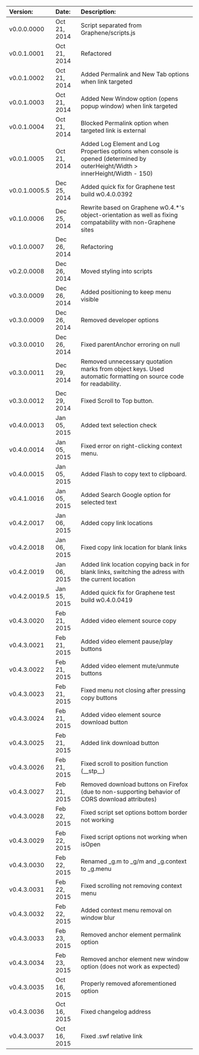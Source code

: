 Version:			|	Date:			|	Description:
:-------------------|:------------------|:----------------------------------------------------------------------------------------------------------------------------------
v0.0.0.0000			|	Oct 21, 2014	|	Script separated from Graphene/scripts.js
v0.0.1.0001			|	Oct 21, 2014	|	Refactored
v0.0.1.0002			|	Oct 21, 2014	|	Added Permalink and New Tab options when link targeted
v0.0.1.0003			|	Oct 21, 2014	|	Added New Window option (opens popup window) when link targeted
v0.0.1.0004			|	Oct 21, 2014	|	Blocked Permalink option when targeted link is external
v0.0.1.0005			|	Oct 21, 2014	|	Added Log Element and Log Properties options when console is opened (determined by outerHeight/Width > innerHeight/Width - 150)
v0.0.1.0005.5		|	Dec 25, 2014	|	Added quick fix for Graphene test build w0.4.0.0392
v0.1.0.0006			|	Dec 25, 2014	|	Rewrite based on Graphene w0.4.*'s object-orientation as well as fixing compatability with non-Graphene sites
v0.1.0.0007			|	Dec 26, 2014	|	Refactoring	
v0.2.0.0008			|	Dec 26, 2014	|	Moved styling into scripts
v0.3.0.0009			|	Dec 26, 2014	|	Added positioning to keep menu visible
v0.3.0.0009			|	Dec 26, 2014	|	Removed developer options
v0.3.0.0010			|	Dec 26, 2014	|	Fixed parentAnchor erroring on null	
v0.3.0.0011			|	Dec 29, 2014	|	Removed unnecessary quotation marks from object keys. Used automatic formatting on source code for readability.	
v0.3.0.0012			|	Dec 29, 2014	|	Fixed Scroll to Top button.	
v0.4.0.0013			|	Jan 05, 2015	|	Added text selection check
v0.4.0.0014			|	Jan 05, 2015	|	Fixed error on right-clicking context menu.
v0.4.0.0015			|	Jan 05, 2015	|	Added Flash to copy text to clipboard.
v0.4.1.0016			|	Jan 05, 2015	|	Added Search Google option for selected text
v0.4.2.0017			|	Jan 06, 2015	|	Added copy link locations
v0.4.2.0018			|	Jan 06, 2015	|	Fixed copy link location for blank links
v0.4.2.0019			|	Jan 06, 2015	|	Added link location copying back in for blank links, switching the adress with the current location
v0.4.2.0019.5		|	Jan 15, 2015	|	Added quick fix for Graphene test build w0.4.0.0419
v0.4.3.0020			|	Feb 21, 2015	|	Added video element source copy
v0.4.3.0021			|	Feb 21, 2015	|	Added video element pause/play buttons
v0.4.3.0022			|	Feb 21, 2015	|	Added video element mute/unmute buttons
v0.4.3.0023			|	Feb 21, 2015	|	Fixed menu not closing after pressing copy buttons
v0.4.3.0024			|	Feb 21, 2015	|	Added video element source download button
v0.4.3.0025			|	Feb 21, 2015	|	Added link download button
v0.4.3.0026			|	Feb 21, 2015	|	Fixed scroll to position function (\_\_stp\_\_)
v0.4.3.0027			|	Feb 21, 2015	|	Removed download buttons on Firefox (due to non-supporting behavior of CORS download attributes)
v0.4.3.0028			|	Feb 22, 2015	|	Fixed script set options bottom border not working
v0.4.3.0029			|	Feb 22, 2015	|	Fixed script options not working when isOpen
v0.4.3.0030			|	Feb 22, 2015	|	Renamed _g.m to _g/m and _g.context to _g.menu
v0.4.3.0031			|	Feb 22, 2015	|	Fixed scrolling not removing context menu
v0.4.3.0032			|	Feb 22, 2015	|	Added context menu removal on window blur
v0.4.3.0033			|	Feb 23, 2015	|	Removed anchor element permalink option
v0.4.3.0034			|	Feb 23, 2015	|	Removed anchor element new window option (does not work as expected)
v0.4.3.0035			|	Oct 16, 2015	|	Properly removed aforementioned option
v0.4.3.0036			|	Oct 16, 2015	|	Fixed changelog address
v0.4.3.0037			|	Oct 16, 2015	|	Fixed .swf relative link